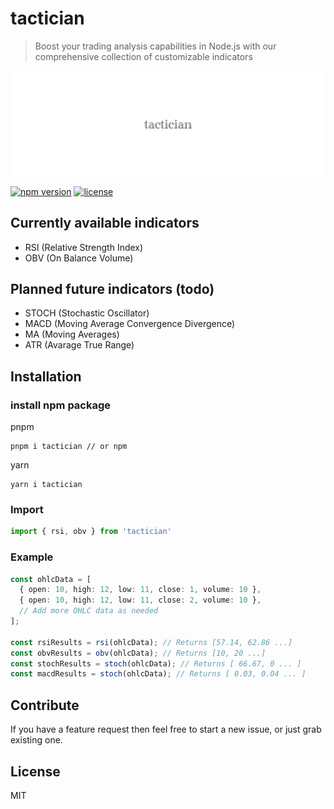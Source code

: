 # tactician

> Boost your trading analysis capabilities in Node.js with our comprehensive collection of customizable indicators

<div align="left">
  <img width="750" heigth="250" src="/static/logo-tactician.jpeg" alt="tactician logo">
</div>

[![npm version](https://badge.fury.io/js/tactician.svg)](https://badge.fury.io/js/tactician)
[![license](https://img.shields.io/github/license/mashape/apistatus.svg)](https://github.com/bartdominiak/tactician/blob/master/LICENSE.md)

## Currently available indicators
- RSI (Relative Strength Index)
- OBV (On Balance Volume)

## Planned future indicators (todo)
- STOCH (Stochastic Oscillator)
- MACD (Moving Average Convergence Divergence)
- MA (Moving Averages)
- ATR (Avarage True Range)

## Installation

### install npm package

pnpm
```node
pnpm i tactician // or npm
```

yarn
```node
yarn i tactician
```

### Import
```typescript
import { rsi, obv } from 'tactician'
```

### Example
```typescript
const ohlcData = [
  { open: 10, high: 12, low: 11, close: 1, volume: 10 },
  { open: 10, high: 12, low: 11, close: 2, volume: 10 },
  // Add more OHLC data as needed
];

const rsiResults = rsi(ohlcData); // Returns [57.14, 62.86 ...]
const obvResults = obv(ohlcData); // Returns [10, 20 ...]
const stochResults = stoch(ohlcData); // Returns [ 66.67, 0 ... ]
const macdResults = stoch(ohlcData); // Returns [ 0.03, 0.04 ... ]
```

## Contribute

If you have a feature request then feel free to start a new issue, or just grab existing one.

## License

MIT

